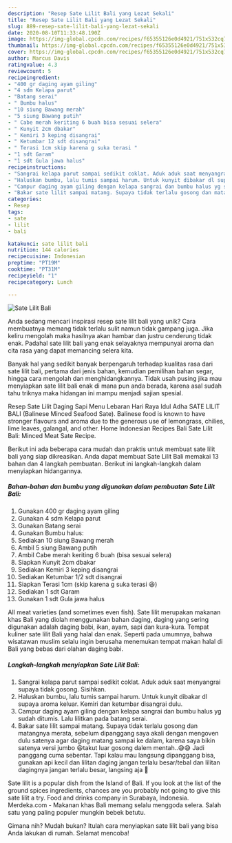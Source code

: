 ```yaml
---
description: "Resep Sate Lilit Bali yang Lezat Sekali"
title: "Resep Sate Lilit Bali yang Lezat Sekali"
slug: 889-resep-sate-lilit-bali-yang-lezat-sekali
date: 2020-08-10T11:33:48.190Z
image: https://img-global.cpcdn.com/recipes/f65355126e0d4921/751x532cq70/sate-lilit-bali-foto-resep-utama.jpg
thumbnail: https://img-global.cpcdn.com/recipes/f65355126e0d4921/751x532cq70/sate-lilit-bali-foto-resep-utama.jpg
cover: https://img-global.cpcdn.com/recipes/f65355126e0d4921/751x532cq70/sate-lilit-bali-foto-resep-utama.jpg
author: Marcus Davis
ratingvalue: 4.3
reviewcount: 5
recipeingredient:
- "400 gr daging ayam giling"
- "4 sdm Kelapa parut"
- "Batang serai"
- " Bumbu halus"
- "10 siung Bawang merah"
- "5 siung Bawang putih"
- " Cabe merah keriting 6 buah bisa sesuai selera"
- " Kunyit 2cm dbakar"
- " Kemiri 3 keping disangrai"
- " Ketumbar 12 sdt disangrai"
- " Terasi 1cm skip karena g suka terasi "
- "1 sdt Garam"
- "1 sdt Gula jawa halus"
recipeinstructions:
- "Sangrai kelapa parut sampai sedikit coklat. Aduk aduk saat menyangrai supaya tidak gosong. Sisihkan."
- "Haluskan bumbu, lalu tumis sampai harum. Untuk kunyit dibakar dl supaya aroma keluar. Kemiri dan ketumbar disangrai dulu."
- "Campur daging ayam giling dengan kelapa sangrai dan bumbu halus yg sudah ditumis. Lalu lilitkan pada batang serai."
- "Bakar sate lilit sampai matang. Supaya tidak terlalu gosong dan matangnya merata, sebelum dipanggang saya akali dengan mengoven dulu satenya agar daging matang sampai ke dalam, karena saya bikin satenya versi jumbo 😆takut luar gosong dalem mentah..😅😅 Jadi panggang cuma sebentar. Tapi kalau mau langsung dipanggang bisa, gunakan api kecil dan lilitan daging jangan terlalu besar/tebal dan lilitan dagingnya jangan terlalu besar, langsing aja 🤭"
categories:
- Resep
tags:
- sate
- lilit
- bali

katakunci: sate lilit bali 
nutrition: 144 calories
recipecuisine: Indonesian
preptime: "PT19M"
cooktime: "PT31M"
recipeyield: "1"
recipecategory: Lunch

---
```



![Sate Lilit Bali](https://img-global.cpcdn.com/recipes/f65355126e0d4921/751x532cq70/sate-lilit-bali-foto-resep-utama.jpg)

Anda sedang mencari inspirasi resep sate lilit bali yang unik? Cara membuatnya memang tidak terlalu sulit namun tidak gampang juga. Jika keliru mengolah maka hasilnya akan hambar dan justru cenderung tidak enak. Padahal sate lilit bali yang enak selayaknya mempunyai aroma dan cita rasa yang dapat memancing selera kita.

Banyak hal yang sedikit banyak berpengaruh terhadap kualitas rasa dari sate lilit bali, pertama dari jenis bahan, kemudian pemilihan bahan segar, hingga cara mengolah dan menghidangkannya. Tidak usah pusing jika mau menyiapkan sate lilit bali enak di mana pun anda berada, karena asal sudah tahu triknya maka hidangan ini mampu menjadi sajian spesial.

Resep Sate Lilit Daging Sapi Menu Lebaran Hari Raya Idul Adha SATE LILIT BALI (Balinese Minced Seafood Sate). Balinese food is known to have stronger flavours and aroma due to the generous use of lemongrass, chilies, lime leaves, galangal, and other. Home Indonesian Recipes Bali Sate Lilit Bali: Minced Meat Sate Recipe.


Berikut ini ada beberapa cara mudah dan praktis untuk membuat sate lilit bali yang siap dikreasikan. Anda dapat membuat Sate Lilit Bali memakai 13 bahan dan 4 langkah pembuatan. Berikut ini langkah-langkah dalam menyiapkan hidangannya.

<!--inarticleads1-->

##### Bahan-bahan dan bumbu yang digunakan dalam pembuatan Sate Lilit Bali:

1. Gunakan 400 gr daging ayam giling
1. Gunakan 4 sdm Kelapa parut
1. Gunakan Batang serai
1. Gunakan  Bumbu halus:
1. Sediakan 10 siung Bawang merah
1. Ambil 5 siung Bawang putih
1. Ambil  Cabe merah keriting 6 buah (bisa sesuai selera)
1. Siapkan  Kunyit 2cm dbakar
1. Sediakan  Kemiri 3 keping disangrai
1. Sediakan  Ketumbar 1/2 sdt disangrai
1. Siapkan  Terasi 1cm (skip karena g suka terasi 😆)
1. Sediakan 1 sdt Garam
1. Gunakan 1 sdt Gula jawa halus


All meat varieties (and sometimes even fish). Sate lilit merupakan makanan khas Bali yang diolah menggunakan bahan daging, daging yang sering digunakan adalah daging babi, ikan, ayam, sapi dan kura-kura. Tempat kuliner sate lilit Bali yang halal dan enak. Seperti pada umumnya, bahwa wisatawan muslim selalu ingin berusaha menemukan tempat makan halal di Bali yang bebas dari olahan daging babi. 

<!--inarticleads2-->

##### Langkah-langkah menyiapkan Sate Lilit Bali:

1. Sangrai kelapa parut sampai sedikit coklat. Aduk aduk saat menyangrai supaya tidak gosong. Sisihkan.
1. Haluskan bumbu, lalu tumis sampai harum. Untuk kunyit dibakar dl supaya aroma keluar. Kemiri dan ketumbar disangrai dulu.
1. Campur daging ayam giling dengan kelapa sangrai dan bumbu halus yg sudah ditumis. Lalu lilitkan pada batang serai.
1. Bakar sate lilit sampai matang. Supaya tidak terlalu gosong dan matangnya merata, sebelum dipanggang saya akali dengan mengoven dulu satenya agar daging matang sampai ke dalam, karena saya bikin satenya versi jumbo 😆takut luar gosong dalem mentah..😅😅 Jadi panggang cuma sebentar. Tapi kalau mau langsung dipanggang bisa, gunakan api kecil dan lilitan daging jangan terlalu besar/tebal dan lilitan dagingnya jangan terlalu besar, langsing aja 🤭


Sate lilit is a popular dish from the Island of Bali. If you look at the list of the ground spices ingredients, chances are you probably not going to give this sate lilit a try. Food and drinks company in Surabaya, Indonesia. Merdeka.com - Makanan khas Bali memang selalu menggoda selera. Salah satu yang paling populer mungkin bebek betutu. 

Gimana nih? Mudah bukan? Itulah cara menyiapkan sate lilit bali yang bisa Anda lakukan di rumah. Selamat mencoba!
